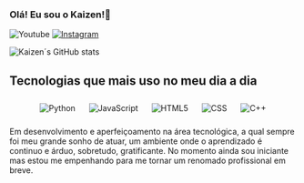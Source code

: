### Olá! Eu sou o Kaizen!👾

![Youtube](https://img.shields.io/badge/YouTube-FF0000?style=for-the-badge&logo=youtube&logoColor=white)
[![Instagram](https://img.shields.io/badge/Instagram-E4405F?style=for-the-badge&logo=instagram&logoColor=white)](https://instagram.com/kaizen.wz)

![Kaizen´s GitHub stats](https://github-readme-stats.vercel.app/api?username=KauaCavalcanty&show_icons=true&theme=radical)

## Tecnologias que mais uso no meu dia a dia

<div style="text-align: center;">
    <img style="display: inline-block; margin: 10px;" alt="Python" src="https://img.shields.io/badge/Python-3776AB?style=for-the-badge&logo=python&logoColor=white" />
    <img style="display: inline-block; margin: 10px;" alt="JavaScript" src="https://img.shields.io/badge/JavaScript-F7DF1E?style=for-the-badge&logo=javascript&logoColor=black" />
    <img style="display: inline-block; margin: 10px;" alt="HTML5" src="https://img.shields.io/badge/HTML5-E34F26?style=for-the-badge&logo=html5&logoColor=white" />
    <img style="display: inline-block; margin: 10px;" alt="CSS" src="https://img.shields.io/badge/CSS-239120?&style=for-the-badge&logo=css3&logoColor=white" />
    <img style="display: inline-block; margin: 10px;" alt="C++" src="https://img.shields.io/badge/C%2B%2B-00599C?style=for-the-badge&logo=c%2B%2B&logoColor=white" />
</div>

Em desenvolvimento e aperfeiçoamento na área tecnológica, a qual sempre foi meu grande sonho de atuar, um ambiente onde o aprendizado é continuo e árduo, sobretudo, gratificante. No momento ainda sou iniciante mas estou me empenhando para me tornar um renomado profissional em breve.
